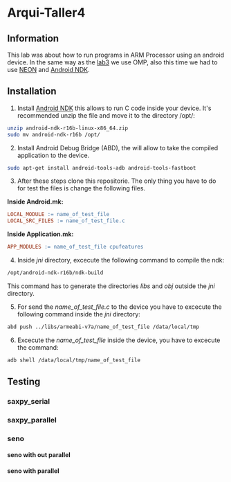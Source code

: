 # Arqui-Taller4

## Information
This lab was about how to run programs in ARM Processor using an android device. In the same way as the [lab3](https://github.com/nabetse28/Arqui-Taller3) we use OMP, also this time we had to use [NEON](http://infocenter.arm.com/help/index.jsp?topic=/com.arm.doc.dui0205j/BABGHIFH.html) and [Android NDK](https://developer.android.com/ndk).

## Installation

1. Install [Android NDK](https://developer.android.com/ndk) this allows to run C code inside your device. It's recommended unzip the file and move it to the directory /opt/:

```bash
unzip android-ndk-r16b-linux-x86_64.zip
sudo mv android-ndk-r16b /opt/
```

2. Install Android Debug Bridge (ABD), the will allow to take the compiled application to the device.

```bash
sudo apt-get install android-tools-adb android-tools-fastboot
```

3. After these steps clone this repositorie. The only thing you have to do for test the files is change the following files.

**Inside Android.mk:**
```Makefile
LOCAL_MODULE := name_of_test_file
LOCAL_SRC_FILES := name_of_test_file.c
```

**Inside Application.mk:**
```Makefile
APP_MODULES := name_of_test_file cpufeatures
```
4. Inside _jni_ directory, excecute the following command to compile the ndk:

```bash
/opt/android-ndk-r16b/ndk-build
```

This command has to generate the directories _libs_ and _obj_ outside the _jni_ directory.

5. For send the _name_of_test_file.c_ to the device you have to excecute the following command inside the _jni_ directory:

```bash
abd push ../libs/armeabi-v7a/name_of_test_file /data/local/tmp
```

6. Excecute the _name_of_test_file_ inside the device, you have to excecute the command:

```bash
adb shell /data/local/tmp/name_of_test_file
```

## Testing
### saxpy_serial

### saxpy_parallel

### seno

#### seno with out parallel

#### seno with parallel
